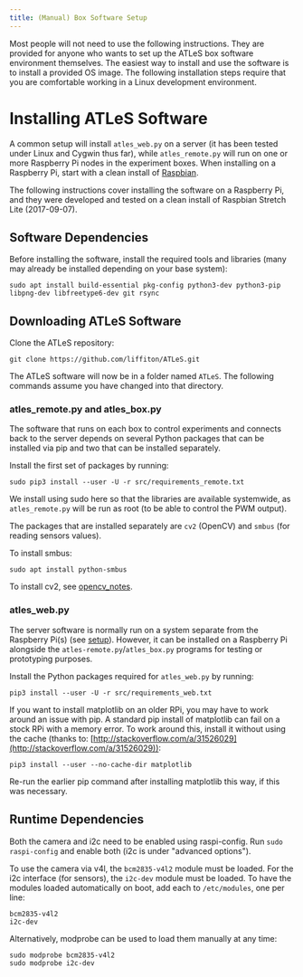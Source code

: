 ```yaml
---
title: (Manual) Box Software Setup
---
```


Most people will not need to use the following instructions.  They are provided
for anyone who wants to set up the ATLeS box software environment themselves.
The easiest way to install and use the software is to install a provided OS
image.  The following installation steps require that you are comfortable
working in a Linux development environment.

# Installing ATLeS Software

A common setup will install `atles_web.py` on a server (it has been tested
under Linux and Cygwin thus far), while `atles_remote.py` will run on one or
more Raspberry Pi nodes in the experiment boxes.  When installing on a
Raspberry Pi, start with a clean install of
[Raspbian](https://www.raspberrypi.org/downloads/raspbian/).

The following instructions cover installing the software on a Raspberry Pi, and
they were developed and tested on a clean install of Raspbian Stretch Lite
(2017-09-07).

## Software Dependencies

Before installing the software, install the required tools and libraries (many
may already be installed depending on your base system):

    sudo apt install build-essential pkg-config python3-dev python3-pip libpng-dev libfreetype6-dev git rsync

## Downloading ATLeS Software

Clone the ATLeS repository:

    git clone https://github.com/liffiton/ATLeS.git

The ATLeS software will now be in a folder named `ATLeS`.  The following
commands assume you have changed into that directory.

### atles\_remote.py and atles\_box.py

The software that runs on each box to control experiments and connects back to
the server depends on several Python packages that can be installed via pip and
two that can be installed separately.

Install the first set of packages by running:

    sudo pip3 install --user -U -r src/requirements_remote.txt

We install using sudo here so that the libraries are available systemwide, as `atles_remote.py` will be run as root (to be able to control the PWM output).

The packages that are installed separately are `cv2` (OpenCV) and `smbus` (for
reading sensors values).

To install smbus:

    sudo apt install python-smbus

To install cv2, see [opencv_notes](opencv_notes).

### atles\_web.py

The server software is normally run on a system separate from the Raspberry
Pi(s) (see [setup](setup)).  However, it can be installed on a Raspberry Pi
alongside the `atles-remote.py`/`atles_box.py` programs for testing or
prototyping purposes.

Install the Python packages required for `atles_web.py` by running:

    pip3 install --user -U -r src/requirements_web.txt

If you want to install matplotlib on an older RPi, you may have to work around
an issue with pip.  A standard pip install of matplotlib can fail on a stock
RPi with a memory error.  To work around this, install it without using the
cache (thanks to:
[http://stackoverflow.com/a/31526029](http://stackoverflow.com/a/31526029)):

    pip3 install --user --no-cache-dir matplotlib

Re-run the earlier pip command after installing matplotlib this way, if this
was necessary.

 
## Runtime Dependencies

Both the camera and i2c need to be enabled using raspi-config.  Run `sudo
raspi-config` and enable both (i2c is under "advanced options").

To use the camera via v4l, the `bcm2835-v4l2` module must be loaded.  For the
i2c interface (for sensors), the `i2c-dev` module must be loaded.  To have the
modules loaded automatically on boot, add each to `/etc/modules`, one per line:

    bcm2835-v4l2
    i2c-dev

Alternatively, modprobe can be used to load them manually at any time:

    sudo modprobe bcm2835-v4l2
    sudo modprobe i2c-dev

